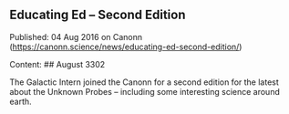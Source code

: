 ## Educating Ed &#8211; Second Edition

Published: 04 Aug 2016 on Canonn (https://canonn.science/news/educating-ed-second-edition/)

Content: ## August 3302

The Galactic Intern joined the Canonn for a second edition for the latest about the Unknown Probes – including some interesting science around earth.